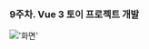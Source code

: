 ### 9주차. Vue 3 토이 프로젝트 개발
!['화면'](https://user-images.githubusercontent.com/92071892/145145667-03f6b360-01e6-44bf-960e-6248d580cf82.png)
